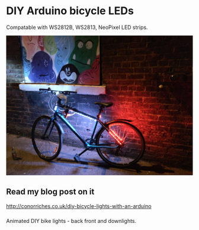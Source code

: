 # DIY Arduino bicycle LEDs
Compatable with WS2812B, WS2813, NeoPixel LED strips.

![Result](./docs/result.jpg)

## Read my blog post on it
http://conorriches.co.uk/diy-bicycle-lights-with-an-arduino ‎

### 
Animated DIY bike lights - back front and downlights.

